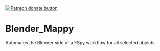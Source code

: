 <span class="badge-patreon">
<a href="https://www.patreon.com/anthonyaragues" title="Donate to this project using Patreon"><img src="https://img.shields.io/badge/patreon-donate-yellow.svg" alt="Patreon donate button" /></a>
</span>

# Blender_Mappy
Automates the Blender side of a FSpy workflow for all selected objects

